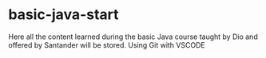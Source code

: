# basic-java-start
Here all the content learned during the basic Java course taught by Dio and offered by Santander will be stored.
Using Git with VSCODE